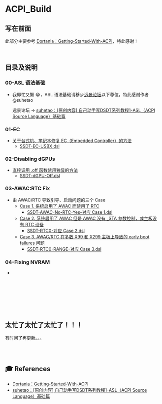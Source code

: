 # ACPI_Build

## 写在前面
此部分主要参考 [Dortania：Getting-Started-With-ACPI](https://dortania.github.io/Getting-Started-With-ACPI/#a-quick-explainer-on-acpi)，特此感谢！

<br>

## 目录及说明
### 00-ASL 语法基础
* 我即忙又懒 :joy:，ASL 语法基础请移步[远景论坛](https://bbs.pcbeta.com)以下尊位，特此感谢作者 @suhetao

  远景论坛 -> [suhetao：[原创内容] 自己动手写DSDT系列教程1-ASL（ACPI Source Language）基础篇](http://bbs.pcbeta.com/forum.php?mod=viewthread&tid=944566&archive=2&extra=page%3D1&page=1)



### 01-EC
* [关于台式机、笔记本修复 EC（Embedded Controller）的方法](https://github.com/ZuoMu-T/Hackintosh_HP-ZHAN-66-Pro-G2/blob/master/ACPI_Build/01-EC/README.md)
  * [SSDT-EC-USBX.dsl](https://github.com/ZuoMu-T/Hackintosh_HP-ZHAN-66-Pro-G2/blob/master/ACPI_Build/01-EC/SSDT-EC-USBX.dsl)



### 02-Disabling dGPUs
* [直接调用 .off 函数禁用独显的方法](https://github.com/ZuoMu-T/Hackintosh_HP-ZHAN-66-Pro-G2/blob/master/ACPI_Build/02-Disabling%20dGPUs/README.md)
  * [SSDT-dGPU-Off.dsl](https://github.com/ZuoMu-T/Hackintosh_HP-ZHAN-66-Pro-G2/blob/master/ACPI_Build/02-Disabling%20dGPUs/SSDT-dGPU-Off.dsl)



### 03-AWAC:RTC Fix
* 由 AWAC/RTC 导致引导、启动问题的三个 Case
  * [Case 1. 系统启用了 AWAC 而禁用了 RTC](https://github.com/ZuoMu-T/Hackintosh_HP-ZHAN-66-Pro-G2/tree/master/ACPI_Build/03-AWAC:RTC%20Fix) <br>
    * [SSDT-AWAC-No-RTC-Yes-对应 Case 1.dsl](https://github.com/ZuoMu-T/Hackintosh_HP-ZHAN-66-Pro-G2/blob/master/ACPI_Build/03-AWAC:RTC%20Fix/SSDT-AWAC-No-RTC-Yes-%E5%AF%B9%E5%BA%94%20Case%201.dsl)
  * [Case 2. 系统启用了 AWAC 但是 AWAC 没有 \_STA 参数控制，或主板没有 RTC 设备](https://github.com/ZuoMu-T/Hackintosh_HP-ZHAN-66-Pro-G2/tree/master/ACPI_Build/03-AWAC:RTC%20Fix) <br>
    * [SSDT-RTC0-对应 Case 2.dsl](https://github.com/ZuoMu-T/Hackintosh_HP-ZHAN-66-Pro-G2/blob/master/ACPI_Build/03-AWAC:RTC%20Fix/SSDT-RTC0-%E5%AF%B9%E5%BA%94%20Case%202.dsl)
  * [Case 3. AWAC/RTC 在多数 X99 和 X299 主板上导致的 early boot failures 问题](https://github.com/ZuoMu-T/Hackintosh_HP-ZHAN-66-Pro-G2/tree/master/ACPI_Build/03-AWAC:RTC%20Fix) <br>
    * [SSDT-RTC0-RANGE-对应 Case 3.dsl](https://github.com/ZuoMu-T/Hackintosh_HP-ZHAN-66-Pro-G2/blob/master/ACPI_Build/03-AWAC:RTC%20Fix/SSDT-RTC0-RANGE-%E5%AF%B9%E5%BA%94%20Case%203.dsl)



### 04-Fixing NVRAM
* 



<br>
<br>
<br>
<br>
<br>
<br>

## 太忙了太忙了太忙了！！！
有时间了再更新。。。

<br>
<br>


## :mortar_board:  References
* [Dortania：Getting-Started-With-ACPI](https://dortania.github.io/Getting-Started-With-ACPI/#a-quick-explainer-on-acpi)
* [suhetao：[原创内容] 自己动手写DSDT系列教程1-ASL（ACPI Source Language）基础篇](http://bbs.pcbeta.com/forum.php?mod=viewthread&tid=944566&archive=2&extra=page%3D1&page=1)
